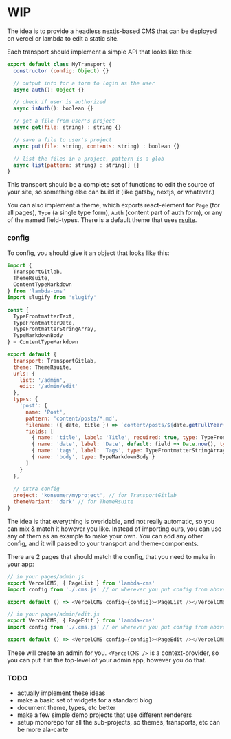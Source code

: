 # WIP

The idea is to provide a headless nextjs-based CMS that can be deployed on vercel or lambda to edit a static site.

Each transport should implement a simple API that looks like this:

```js
export default class MyTransport {
  constructor (config: Object) {}

  // output info for a form to login as the user
  async auth(): Object {}

  // check if user is authorized
  async isAuth(): boolean {}

  // get a file from user's project
  async get(file: string) : string {}

  // save a file to user's project
  async put(file: string, contents: string) : boolean {}

  // list the files in a project, pattern is a glob
  async list(pattern: string) : string[] {}
}
```

This transport should be a complete set of functions to edit the source of your site, so something else can build it (like gatsby, nextjs, or whatever.)

You can also implement a theme, which exports react-element for `Page` (for all pages), `Type` (a single type form), `Auth` (content part of auth form), or any of the named field-types. There is a default theme that uses [rsuite](https://rsuitejs.com/).

### config

To config, you should give it an object that looks like this:

```js
import {
  TransportGitlab,
  ThemeRsuite,
  ContentTypeMarkdown
} from 'lambda-cms'
import slugify from 'slugify'

const {
  TypeFrontmatterText,
  TypeFrontmatterDate,
  TypeFrontmatterStringArray,
  TypeMarkdownBody
} = ContentTypeMarkdown

export default {
  transport: TransportGitlab,
  theme: ThemeRsuite,
  urls: {
    list: '/admin',
    edit: '/admin/edit'
  },
  types: {
    'post': {
      name: 'Post',
      pattern: 'content/posts/*.md',
      filename: ({ date, title }) => `content/posts/${date.getFullYear()}-${date.getMonth()+1}-${date.getDate()}/${slugify(title)}.md`,
      fields: [
        { name: 'title', label: 'Title', required: true, type: TypeFrontmatterText },
        { name: 'date', label: 'Date', default: field => Date.now(), type: TypeFrontmatterDate },
        { name: 'tags', label: 'Tags', type: TypeFrontmatterStringArray },
        { name: 'body', type: TypeMarkdownBody }
      ]
    }
  },
  
  // extra config
  project: 'konsumer/myproject', // for TransportGitlab
  themeVariant: 'dark' // for ThemeRsuite
}
```

The idea is that everything is overidable, and not really automatic, so you can mix & match it however you like. Instead of importing ours, you can use any of them as an example to make your own. You can add any other config, and it will passed to your transport and theme-components.

There are 2 pages that should match the config, that you need to make in your app:

```js
// in your pages/admin.js
export VercelCMS, { PageList } from 'lambda-cms'
import config from './.cms.js' // or wherever you put config from above

export default () => <VercelCMS config={config}><PageList /></VercelCMS>

// in your pages/admin/edit.js
export VercelCMS, { PageEdit } from 'lambda-cms'
import config from './.cms.js' // or wherever you put config from above

export default () => <VercelCMS config={config}><PageEdit /></VercelCMS>
```

These will create an admin for you. `<VercelCMS />` is a context-provider, so you can put it in the top-level of your admin app, however you do that.


### TODO

* actually implement these ideas
* make a basic set of widgets for a standard blog
* document theme, types, etc better
* make a few simple demo projects that use different renderers
* setup monorepo for all the sub-projects, so themes, transports, etc can be more ala-carte
